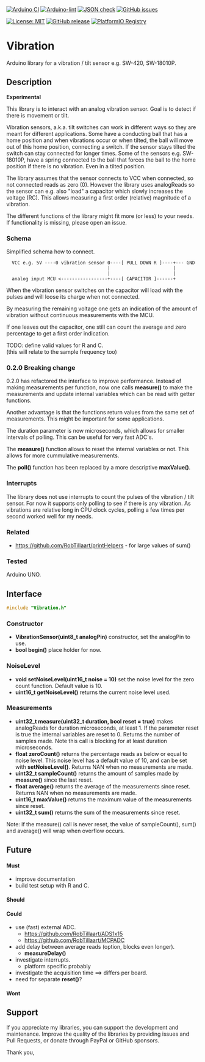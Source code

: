 
[![Arduino CI](https://github.com/RobTillaart/Vibration/workflows/Arduino%20CI/badge.svg)](https://github.com/marketplace/actions/arduino_ci)
[![Arduino-lint](https://github.com/RobTillaart/Vibration/actions/workflows/arduino-lint.yml/badge.svg)](https://github.com/RobTillaart/Vibration/actions/workflows/arduino-lint.yml)
[![JSON check](https://github.com/RobTillaart/Vibration/actions/workflows/jsoncheck.yml/badge.svg)](https://github.com/RobTillaart/Vibration/actions/workflows/jsoncheck.yml)
[![GitHub issues](https://img.shields.io/github/issues/RobTillaart/Vibration.svg)](https://github.com/RobTillaart/Vibration/issues)

[![License: MIT](https://img.shields.io/badge/license-MIT-green.svg)](https://github.com/RobTillaart/Vibration/blob/master/LICENSE)
[![GitHub release](https://img.shields.io/github/release/RobTillaart/Vibration.svg?maxAge=3600)](https://github.com/RobTillaart/Vibration/releases)
[![PlatformIO Registry](https://badges.registry.platformio.org/packages/robtillaart/library/Vibration.svg)](https://registry.platformio.org/libraries/robtillaart/Vibration)


# Vibration

Arduino library for a vibration / tilt sensor e.g. SW-420, SW-18010P.


## Description

**Experimental**

This library is to interact with an analog vibration sensor. 
Goal is to detect if there is movement or tilt.

Vibration sensors, a.k.a. tilt switches can work in different ways so they are 
meant for different applications.
Some have a conducting ball that has a home position and when vibrations occur
or when tilted, the ball will move out of this home position, connecting a switch.
If the sensor stays tilted the switch can stay connected for longer times. 
Some of the sensors e.g. SW-18010P, have a spring connected to the ball that forces
the ball to the home position if there is no vibration. Even in a tilted position.

The library assumes that the sensor connects to VCC when connected, so not connected 
reads as zero (0).
However the library uses analogReads so the sensor can e.g. also "load" a capacitor
which slowly increases the voltage (RC). 
This allows measuring a first order (relative) magnitude of a vibration.

The different functions of the library might fit more (or less) to your needs.
If functionality is missing, please open an issue.


### Schema

Simplified schema how to connect.

```
  VCC e.g. 5V ----0 vibration sensor 0----[ PULL DOWN R ]----+--- GND
                                     |                       |
                                     |                       |
  analog input MCU <-----------------+----[ CAPACITOR ]------+
```

When the vibration sensor switches on the capacitor will load with the pulses
and will loose its charge when not connected.

By measuring the remaining voltage one gets an indication of the amount of
vibration without continuous measurements with the MCU.

If one leaves out the capacitor, one still can count the average and zero percentage
to get a first order indication.

TODO: define valid values for R and C.  
(this will relate to the sample frequency too)


### 0.2.0 Breaking change

0.2.0 has refactored the interface to improve performance. 
Instead of making measurements per function, now one calls **measure()** to make the 
measurements and update internal variables which can be read with getter functions. 

Another advantage is that the functions return values from the same set of measurements.
This might be important for some applications. 

The duration parameter is now microseconds, which allows for smaller intervals of
polling. This can be useful for very fast ADC's.

The **measure()** function allows to reset the internal variables or not.
This allows for more cummulative measurements.

The **poll()** function has been replaced by a more descriptive **maxValue()**.


### Interrupts

The library does not use interrupts to count the pulses of the vibration
 / tilt sensor. 
For now it supports only polling to  see if there is any vibration. 
As vibrations are relative long in CPU clock cycles, polling a few times
per second worked well for my needs.


### Related

- https://github.com/RobTillaart/printHelpers - for large values of sum()


### Tested

Arduino UNO.


## Interface

```cpp
#include "Vibration.h"
```

### Constructor

- **VibrationSensor(uint8_t analogPin)** constructor, set the analogPin to use.
- **bool begin()** place holder for now.

### NoiseLevel

- **void setNoiseLevel(uint16_t noise = 10)** set the noise level for the zero count
function. Default value is 10.
- **uint16_t getNoiseLevel()** returns the current noise level used.

### Measurements

- **uint32_t measure(uint32_t duration, bool reset = true)** makes analogReads for
duration microseconds, at least 1. 
If the parameter reset is true the internal variables are reset to 0.
Returns the number of samples made.
Note this call is blocking for at least duration microseconds.
- **float zeroCount()** returns the percentage reads as below or equal to noise level. 
This noise level has a default value of 10, and can be set with **setNoiseLevel()**.
Returns NAN when no measurements are made.
- **uint32_t sampleCount()** returns the amount of samples made by **measure()** since
the last reset.
- **float average()** returns the average of the measurements since reset.
Returns NAN when no measurements are made.
- **uint16_t maxValue()** returns the maximum value of the measurements since reset.
- **uint32_t sum()** returns the sum of the measurements since reset.

Note: if the measure() call is never reset, the value of sampleCount(), sum() 
and average() will wrap when overflow occurs. 


## Future


#### Must

- improve documentation
- build test setup with R and C.

#### Should


#### Could

- use (fast) external ADC.
  - https://github.com/RobTillaart/ADS1x15
  - https://github.com/RobTillaart/MCPADC
- add delay between average reads (option, blocks even longer).
  - **measureDelay()**
- investigate interrupts.
  - platform specific probably
- investigate the acquisition time ==> differs per board.
- need for separate **reset()**? 

#### Wont


## Support

If you appreciate my libraries, you can support the development and maintenance.
Improve the quality of the libraries by providing issues and Pull Requests, or
donate through PayPal or GitHub sponsors.

Thank you,


